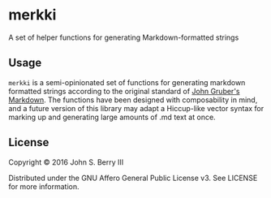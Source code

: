 # merkki

A set of helper functions for generating Markdown-formatted strings

## Usage

`merkki` is a semi-opinionated set of functions for generating markdown formatted strings according to the original standard of [John Gruber's Markdown](https://daringfireball.net/projects/markdown/syntax). The functions have been designed with composability in mind, and a future version of this library may adapt a Hiccup-like vector syntax for marking up and generating large amounts of .md text at once. 

## License

Copyright © 2016 John S. Berry III

Distributed under the GNU Affero General Public License v3. See LICENSE for more information.

